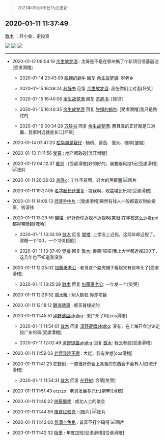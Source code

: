 > 2021年09月05日15点更新
<link rel="stylesheet" href="https://cdn.jsdelivr.net/gh/taotie6/sampleJSON@main/css/photo_show.css">


 ## 2020-01-11 11:37:49 

 [㪚木](https://www.coolapk.com/feed/15841847?shareKey=NGEyMTIzNmMyMDFjNjEzMTc1MGM~) ：开小会，定投资 

<div class="album">
<img class="img-item" src="https://image.coolapk.com/feed/2020/0111/11/1081091_4deb8549_3866_7695@3838x2160.jpeg" />
<img class="img-item" src="https://image.coolapk.com/feed/2020/0111/11/1081091_33a45fdf_3866_7698@3839x2160.jpeg" />
<img class="img-item" src="https://image.coolapk.com/feed/2020/0111/11/1081091_ac1a44bf_3866_77@3840x2160.jpeg" />
</div>

 ------- 

- 2020-01-12 09:04:19 [余生故梦酒](uid=686082) : 沈哥是不是在鄂州搞了个新项目信基丽池[受虐滑稽] 

    - 2020-01-14 23:43:09 [脱缰的蜗牛](uid=707532) 回复 [余生故梦酒](uid=686082): 呀老乡 

    - 2020-01-15 16:39:24 [苏辞书](uid=1094888) 回复 [余生故梦酒](uid=686082): 我在你们江对面[坏笑] 

    - 2020-01-15 16:40:08 [余生故梦酒](uid=686082) 回复 [苏辞书](uid=1094888): [惊讶] 

    - 2020-01-15 16:40:35 [余生故梦酒](uid=686082) 回复 [脱缰的蜗牛](uid=707532): [受虐滑稽]我只是路过的 

    - 2020-01-16 00:34:28 [苏辞书](uid=1094888) 回复 [余生故梦酒](uid=686082): 而且真的正好就是江对面，我家附近就是长江[坏笑] 

- 2020-01-14 07:47:20 [松华胡是靓仔](uid=692318) : 杨桃、番茄、馒头、咖啡[皱眉] 

- 2020-01-13 11:11:56 [梵誓](uid=852089) : 地产都敢碰[流汗滑稽] 

- 2020-01-12 04:12:37 [戴哥](uid=2483039) : [受虐滑稽]好的好的。我要跟风投1元[受虐滑稽] ![图片](https://image.coolapk.com/feed/2020/0112/04/2483039_22fe60e6_3556_9275@720x479.jpeg)

- 2020-01-11 20:36:02 [凉风x](uid=1300277) : 工作不易啊，好大的黑眼圈 ![图片](https://image.coolapk.com/feed/2020/0111/20/1300277_c7760c5f_6160_7672@1080x2280.jpeg)

- 2020-01-11 19:27:05 [名字起长还重复](uid=485854) : 投我啊，收益堪比乐视[受虐滑稽] 

- 2020-01-11 14:09:13 [师傅手中片](uid=1467971) : [受虐滑稽]果然有钱人一般都喜欢到处投资，钱滚钱 

- 2020-01-11 13:29:59 [樊楼](uid=2373079) : 好好奇你近视不近视啊[笑眼]在学校这么远看ppt都得带眼镜[嘿哈] 

    - 2020-01-11 13:33:09 [㪚木](uid=1081091) 回复 [樊楼](uid=2373079): 上学没上近视，这两年却近视了。双眼一个100，一个120[捂脸] 

    - 2020-01-11 13:37:49 [樊楼](uid=2373079) 回复 [㪚木](uid=1081091): 羡慕[喵喵]我上大学都近视200了，这几年也不知道涨没涨 

- 2020-01-11 12:25:02 [加藤惠老公](uid=1266680) : 老哥这个路虎帽子看起来有些年头了[受虐滑稽] 

    - 2020-01-11 13:25:29 [㪚木](uid=1081091) 回复 [加藤惠老公](uid=1266680): 一年发一个[笑哭] 

- 2020-01-11 12:26:52 [顺水暖](uid=2030768) : 别人缺钱
你却项目 

- 2020-01-11 12:18:12 [觀海聴濤](uid=1471947) : 都买冒绿光的 

- 2020-01-11 11:45:51 [泽野键盘afglhg](uid=1347187) : 来广州了吗[cos滑稽] 

    - 2020-01-11 11:54:01 [㪚木](uid=1081091) 回复 [泽野键盘afglhg](uid=1347187): 没有，在上海开会讨论定投广东的事[受虐滑稽] 

    - 2020-01-11 12:02:49 [泽野键盘afglhg](uid=1347187) 回复 [㪚木](uid=1081091): 我云参股[受虐滑稽] 

- 2020-01-11 11:59:03 [老师我晓不得](uid=3058744) : 大佬，我有梦想[cos滑稽] 

- 2020-01-11 11:41:23 [在野树](uid=2774886) : 一直很好奇会上准备的东西会不会有人吃[流汗滑稽] 

    - 2020-01-11 11:54:31 [㪚木](uid=1081091) 回复 [在野树](uid=2774886): 会啊[笑哭] 

- 2020-01-11 11:51:43 [orzrzo](uid=1007653) : 老哥发展多元化[抱拳][滑稽] 

- 2020-01-11 11:46:22 [树藤蜀黍](uid=1483761) : 成功人士的聚会 

- 2020-01-11 11:44:59 [废铁烂驳壳](uid=775887) : [图片] ![图片](https://image.coolapk.com/feed/2019/0623/06/611538_e0895bed_1371_7375@159x159.gif)

- 2020-01-11 11:43:00 [我滴个龟龟](uid=2108004) : 首富不打个码呀 ![图片](https://image.coolapk.com/feed/2020/0111/11/2108004_970a0880_4179_6431@491x467.jpeg)

- 2020-01-11 11:42:32 [隐墨](uid=683778) : 年底加班[受虐滑稽][受虐滑稽] 

